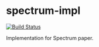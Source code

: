 # spectrum-impl

[![Build Status](https://travis-ci.com/znewman01/spectrum-impl.svg?token=osr5byrKJvECZutBPrRq&branch=master)](https://travis-ci.com/znewman01/spectrum-impl)

Implementation for Spectrum paper.


